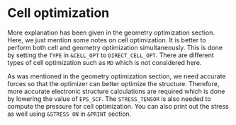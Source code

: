 # Cell optimization

More explanation has been given in the geometry optimization section. Here, we just mention some notes on cell optimization. It is better to perform both cell and geometry 
optimization simultaneously. This is done by setting the `TYPE` in `&CELL_OPT` to `DIRECT_CELL_OPT`. There are different types of cell optimization such as `MD` which is not considered here. 

As was mentioned in the geometry optimization section, we need accurate forces
so that the optimizer can better optimize the structure. Therefore, more accurate electronic structure calculations are required which is done by lowering the value of `EPS_SCF`. The `STRESS_TENSOR` is also needed to compute the pressure for cell optimization. You can also print out the stress as well
using `&STRESS ON` in `&PRINT` section.
